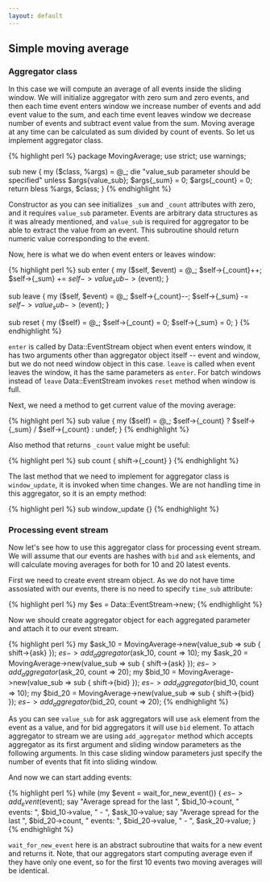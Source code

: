 ```yaml
---
layout: default
---
```

## Simple moving average

### Aggregator class

In this case we will compute an average of all events inside the sliding
window. We will initialize aggregator with zero sum and zero events, and then
each time event enters window we increase number of events and add event value
to the sum, and each time event leaves window we decrease number of events and
subtract event value from the sum. Moving average at any time can be
calculated as sum divided by count of events. So let us implement aggregator class.

{% highlight perl %}
package MovingAverage;
use strict;
use warnings;

sub new {
    my ($class, %args) = @_;
    die "value_sub parameter should be specified" unless $args{value_sub};
    $args{_sum} = 0;
    $args{_count} = 0;
    return bless \%args, $class;
}
{% endhighlight %}

Constructor as you can see initializes `_sum` and `_count` attributes with
zero, and it requires `value_sub` parameter. Events are arbitrary data
structures as it was already mentioned, and `value_sub` is required for
aggregator to be able to extract the value from an event. This subroutine
should return numeric value corresponding to the event.

Now, here is what we do when event enters or leaves window:

{% highlight perl %}
sub enter {
    my ($self, $event) = @_;
    $self->{_count}++;
    $self->{_sum} += $self->{value_sub}->($event);
}

sub leave {
    my ($self, $event) = @_;
    $self->{_count}--;
    $self->{_sum} -= $self->{value_sub}->($event);
}

sub reset {
    my ($self) = @_;
    $self->{_count} = 0;
    $self->{_sum} = 0;
}
{% endhighlight %}

`enter` is called by Data::EventStream object when event enters window, it has
two arguments other than aggregator object itself -- event and window, but we
do not need window object in this case. `leave` is called when event leaves
the window, it has the same parameters as `enter`. For batch windows instead
of `leave` Data::EventStream invokes `reset` method when window is full.

Next, we need a method to get current value of the moving average:

{% highlight perl %}
sub value {
    my ($self) = @_;
    $self->{_count} ? $self->{_sum} / $self->{_count} : undef;
}
{% endhighlight %}

Also method that returns `_count` value might be useful:

{% highlight perl %}
sub count {
    shift->{_count}
}
{% endhighlight %}

The last method that we need to implement for aggregator class is
`window_update`, it is invoked when time changes. We are not handling time in
this aggregator, so it is an empty method:

{% highlight perl %}
sub window_update {}
{% endhighlight %}

### Processing event stream

Now let's see how to use this aggregator class for processing event stream. We
will assume that our events are hashes with `bid` and `ask` elements, and will
calculate moving averages for both for 10 and 20 latest events.

First we need to create event stream object. As we do not have time assosiated
with our events, there is no need to specify `time_sub` attribute:

{% highlight perl %}
my $es = Data::EventStream->new;
{% endhighlight %}

Now we should create aggregator object for each aggregated parameter and attach
it to our event stream.

{% highlight perl %}
my $ask_10 = MovingAverage->new(value_sub => sub { shift->{ask} });
$es->add_aggregator($ask_10, count => 10);
my $ask_20 = MovingAverage->new(value_sub => sub { shift->{ask} });
$es->add_aggregator($ask_20, count => 20);
my $bid_10 = MovingAverage->new(value_sub => sub { shift->{bid} });
$es->add_aggregator($bid_10, count => 10);
my $bid_20 = MovingAverage->new(value_sub => sub { shift->{bid} });
$es->add_aggregator($bid_20, count => 20);
{% endhighlight %}

As you can see `value_sub` for ask aggregators will use `ask` element from the
event as a value, and for bid aggregators it will use `bid` element. To attach
aggregator to stream we are using `add_aggregator` method which accepts
aggregator as its first argument and sliding window parameters as the following
arguments. In this case sliding window parameters just specify the number of
events that fit into sliding window.

And now we can start adding events:

{% highlight perl %}
while (my $event = wait_for_new_event()) {
    $es->add_event($event);
    say "Average spread for the last ", $bid_10->count, " events: ",
        $bid_10->value, " - ", $ask_10->value;
    say "Average spread for the last ", $bid_20->count, " events: ",
        $bid_20->value, " - ", $ask_20->value;
}
{% endhighlight %}

`wait_for_new_event` here is an abstract subroutine that waits for a new event
and returns it. Note, that our aggregators start computing average even if they
have only one event, so for the first 10 events two moving averages will be
identical.
